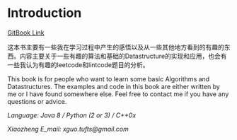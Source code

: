 # Introduction

[GitBook Link](https://willguo.gitbook.io/willguo-algo/)

这本书主要有一些我在学习过程中产生的感悟以及从一些其他地方看到的有趣的东西。内容主要关于一些有趣的算法和基础的Datastructure的实现和应用，也会有一些我认为有趣的leetcode和lintcode题目的分析。

This book is for people who want to learn some basic Algorithms and Datastructures. The examples and code in this book are either written by me or I have found somewhere else. Feel free to contact me if you have any questions or advice.

_Language: Java 8 / Python \(2 or 3\) / C++0x_

_Xiaozheng_ _E\_mail: xguo.tufts@gmail.com_

